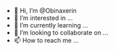 - 👋 Hi, I’m @Obinaxerin
- 👀 I’m interested in ...
- 🌱 I’m currently learning ...
- 💞️ I’m looking to collaborate on ...
- 📫 How to reach me ...

<!---
Obinaxerin/Obinaxerin is a ✨ special ✨ repository because its `README.md` (this file) appears on your GitHub profile.
You can click the Preview link to take a look at your changes.
--->
